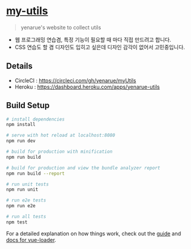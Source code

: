 # [my-utils](https://yenarue-utils.herokuapp.com/)

> yenarue's website to collect utils
* 웹 프로그래밍 연습겸, 특정 기능이 필요할 때 마다 직접 만드려고 합니다.
* CSS 연습도 할 겸 디자인도 입히고 싶은데 디자인 감각이 없어서 고민중입니다.

## Details
* CircleCI : https://circleci.com/gh/yenarue/myUtils
* Heroku : https://dashboard.heroku.com/apps/yenarue-utils

## Build Setup

``` bash
# install dependencies
npm install

# serve with hot reload at localhost:8080
npm run dev

# build for production with minification
npm run build

# build for production and view the bundle analyzer report
npm run build --report

# run unit tests
npm run unit

# run e2e tests
npm run e2e

# run all tests
npm test
```

For a detailed explanation on how things work, check out the [guide](http://vuejs-templates.github.io/webpack/) and [docs for vue-loader](http://vuejs.github.io/vue-loader).
